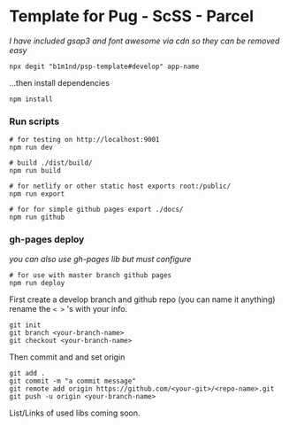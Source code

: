 # Template for Pug - ScSS - Parcel

_I have included gsap3 and font awesome via cdn so they can be removed easy_

```
npx degit "b1m1nd/psp-template#develop" app-name
```

...then install dependencies

```
npm install
```

### Run scripts

```
# for testing on http://localhost:9001
npm run dev

# build ./dist/build/
npm run build

# for netlify or other static host exports root:/public/
npm run export

# for for simple github pages export ./docs/
npm run github
```

### gh-pages deploy

_you can also use gh-pages lib but must configure_

```
# for use with master branch github pages
npm run deploy
```

First create a develop branch and github repo (you can name it anything)
rename the `< >` 's with your info.

```
git init
git branch <your-branch-name>
git checkout <your-branch-name>
```

Then commit and and set origin

```
git add .
git commit -m "a commit message"
git remote add origin https://github.com/<your-git>/<repo-name>.git
git push -u origin <your-branch-name>
```

List/Links of used libs coming soon.
